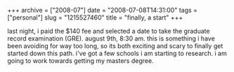 +++
archive = ["2008-07"]
date = "2008-07-08T14:31:00"
tags = ["personal"]
slug = "1215527460"
title = "finally, a start"
+++

last night, i paid the $140 fee and selected a date to take the graduate
record examination (GRE). august 9th, 8:30 am. this is something i have
been avoiding for way too long, so its both exciting and scary to finally
get started down this path. i've got a few schools i am starting to
research. i am going to work towards getting my masters degree.

